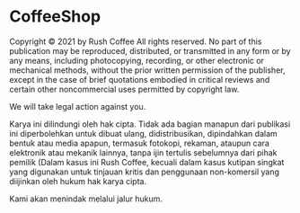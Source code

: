 # CoffeeShop
Copyright © 2021 by Rush Coffee
All rights reserved. No part of this publication may be reproduced, distributed, or transmitted in any form or by any means, including photocopying, recording, or other electronic or mechanical methods, without the prior written permission of the publisher, except in the case of brief quotations embodied in critical reviews and certain other noncommercial uses permitted by copyright law.

We will take legal action against you.

Karya ini dilindungi oleh hak cipta. Tidak ada bagian manapun dari publikasi ini diperbolehkan untuk dibuat ulang, didistribusikan, dipindahkan dalam bentuk atau media apapun, termasuk fotokopi, rekaman, ataupun cara elektronik atau mekanik lainnya, tanpa ijin tertulis sebelumnya dari pihak pemilik (Dalam kasus ini Rush Coffee, kecuali dalam kasus kutipan singkat yang digunakan untuk tinjauan kritis dan penggunaan non-komersil yang diijinkan oleh hukum hak karya cipta.

Kami akan menindak melalui jalur hukum.
